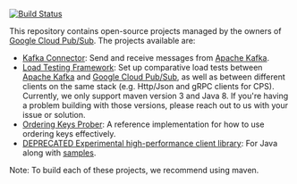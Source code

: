 [![Build Status](https://travis-ci.org/GoogleCloudPlatform/pubsub.svg?branch=master)](https://travis-ci.org/GoogleCloudPlatform/pubsub) 

This repository contains open-source projects managed by the owners of
[Google Cloud Pub/Sub](https://cloud.google.com/pubsub/). The projects
available are:

* [Kafka Connector](https://github.com/GoogleCloudPlatform/pubsub/tree/master/kafka-connector):
  Send and receive messages from [Apache Kafka](http://kafka.apache.org).
* [Load Testing Framework](https://github.com/GoogleCloudPlatform/pubsub/tree/master/load-test-framework):
  Set up comparative load tests between [Apache Kafka](http://kafka.apache.org)
  and [Google Cloud Pub/Sub](https://cloud.google.com/pubsub/), as well as
  between different clients on the same stack (e.g. Http/Json and gRPC clients
  for CPS). Currently, we only support maven version 3 and Java 8.
  If you're having a problem building with those versions, please reach out to us with your issue or solution.
* [Ordering Keys Prober](https://github.com/GoogleCloudPlatform/pubsub/tree/master/ordering-keys-prober):
  A reference implementation for how to use ordering keys effectively.
* [DEPRECATED Experimental high-performance client library](https://github.com/GoogleCloudPlatform/pubsub/tree/master/client):
  For Java along with [samples](https://github.com/GoogleCloudPlatform/google-cloud-java/tree/master/google-cloud-examples/src/main/java/com/google/cloud/examples/pubsub/snippets).

Note: To build each of these projects, we recommend using maven.
